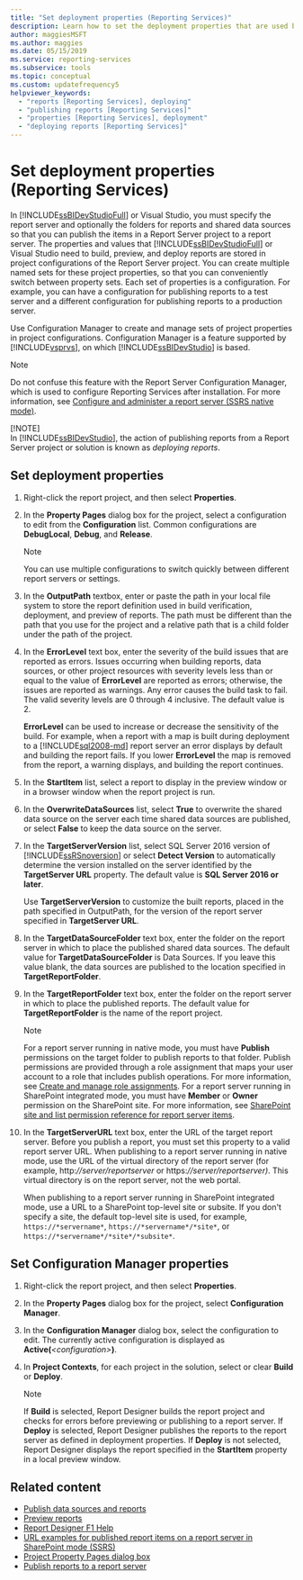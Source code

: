 ```yaml
---
title: "Set deployment properties (Reporting Services)"
description: Learn how to set the deployment properties that are used by SQL Server Data Tools (SSDT) or Visual Studio to build, preview, and deploy reports.
author: maggiesMSFT
ms.author: maggies
ms.date: 05/15/2019
ms.service: reporting-services
ms.subservice: tools
ms.topic: conceptual
ms.custom: updatefrequency5
helpviewer_keywords:
  - "reports [Reporting Services], deploying"
  - "publishing reports [Reporting Services]"
  - "properties [Reporting Services], deployment"
  - "deploying reports [Reporting Services]"
---
```


# Set deployment properties (Reporting Services)

  In [!INCLUDE[ssBIDevStudioFull](../../includes/ssbidevstudiofull-md.md)] or Visual Studio, you must specify the report server and optionally the folders for reports and shared data sources so that you can publish the items in a Report Server project to a report server. The properties and values that [!INCLUDE[ssBIDevStudioFull](../../includes/ssbidevstudiofull-md.md)] or Visual Studio need to build, preview, and deploy reports are stored in project configurations of the Report Server project. You can create multiple named sets for these project properties, so that you can conveniently switch between property sets. Each set of properties is a configuration. For example, you can have a configuration for publishing reports to a test server and a different configuration for publishing reports to a production server.  
  
 Use Configuration Manager to create and manage sets of project properties in project configurations. Configuration Manager is a feature supported by [!INCLUDE[vsprvs](../../includes/vsprvs-md.md)], on which [!INCLUDE[ssBIDevStudio](../../includes/ssbidevstudio-md.md)] is based.  
  
> [!NOTE]  
> Do not confuse this feature with the Report Server Configuration Manager, which is used to configure Reporting Services after installation. For more information, see [Configure and administer a report server &#40;SSRS native mode&#41;](../../reporting-services/report-server/configure-and-administer-a-report-server-ssrs-native-mode.md).  
>
> [!NOTE]  
> In [!INCLUDE[ssBIDevStudio](../../includes/ssbidevstudio-md.md)], the action of publishing reports from a Report Server project or solution is known as *deploying reports*.  
  
## Set deployment properties
  
1. Right-click the report project, and then select **Properties**.  
  
2. In the **Property Pages** dialog box for the project, select a configuration to edit from the **Configuration** list. Common configurations are **DebugLocal**, **Debug**, and **Release**.  
  
    > [!NOTE]  
    > You can use multiple configurations to switch quickly between different report servers or settings.  
  
3. In the **OutputPath**  textbox, enter or paste the path in your local file system to store the report definition used in build verification, deployment, and preview of reports. The path must be different than the path that you use for the project and a relative path that is a child folder under the path of the project.  
  
4. In the **ErrorLevel**  text box, enter the severity of the build issues that are reported as errors. Issues occurring when building reports, data sources, or other project resources with severity levels less than or equal to the value of **ErrorLevel**  are reported as errors; otherwise, the issues are reported as warnings. Any error causes the build task to fail. The valid severity levels are 0 through 4 inclusive. The default value is 2.  
  
     **ErrorLevel** can be used to increase or decrease the sensitivity of the build. For example, when a report with a map is built during deployment to a [!INCLUDE[sql2008-md](../../includes/sql2008-md.md)] report server an error displays by default and building the report fails. If you lower **ErrorLevel** the map is removed from the report, a warning displays, and building the report continues.  
  
5. In the **StartItem**  list, select a report to display in the preview window or in a browser window when the report project is run.  
  
6. In the **OverwriteDataSources** list, select **True** to overwrite the shared data source on the server each time shared data sources are published, or select **False** to keep the data source on the server.  
  
7. In the **TargetServerVersion** list, select SQL Server 2016 version of [!INCLUDE[ssRSnoversion](../../includes/ssrsnoversion-md.md)] or select **Detect Version** to automatically determine the version installed on the server identified by the **TargetServer URL** property. The default value is **SQL Server 2016 or later**.  
  
     Use **TargetServerVersion** to customize the built reports, placed in the path specified in OutputPath, for the version of the report server specified in **TargetServer URL**.  
  
8. In the **TargetDataSourceFolder** text box, enter the folder on the report server in which to place the published shared data sources. The default value for **TargetDataSourceFolder** is Data Sources. If you leave this value blank, the data sources are published to the location specified in **TargetReportFolder**.  
  
9. In the **TargetReportFolder** text box, enter the folder on the report server in which to place the published reports. The default value for **TargetReportFolder**  is the name of the report project.  
  
    > [!NOTE]  
    > For a report server running in native mode, you must have **Publish** permissions on the target folder to publish reports to that folder. Publish permissions are provided through a role assignment that maps your user account to a role that includes publish operations. For more information, see [Create and manage role assignments](../../reporting-services/security/create-and-manage-role-assignments.md). For a report server running in SharePoint integrated mode, you must have **Member** or **Owner** permission on the SharePoint site. For more information, see [SharePoint site and list permission reference for report server items](../../reporting-services/security/sharepoint-site-and-list-permission-reference-for-report-server-items.md).  
  
10. In the **TargetServerURL** text box, enter the URL of the target report server. Before you publish a report, you must set this property to a valid report server URL. When publishing to a report server running in native mode, use the URL of the virtual directory of the report server (for example, http:*//server/reportserver* or https:*//server/reportserver)*. This virtual directory is on the report server, not the web portal.  
  
     When publishing to a report server running in SharePoint integrated mode, use a URL to a SharePoint top-level site or subsite. If you don't specify a site, the default top-level site is used, for example, `https://*servername*`, `https://*servername*/*site*`, or `https://*servername*/*site*/*subsite*`.  
  
## Set Configuration Manager properties  
  
1. Right-click the report project, and then select **Properties**.  
  
2. In the **Property Pages** dialog box for the project, select **Configuration Manager**.  
  
3. In the **Configuration Manager** dialog box, select the configuration to edit. The currently active configuration is displayed as **Active(***\<configuration>***)**.  
  
4. In **Project Contexts**, for each project in the solution, select or clear **Build** or **Deploy**.  
  
    > [!NOTE]  
    > If **Build** is selected, Report Designer builds the report project and checks for errors before previewing or publishing to a report server. If **Deploy** is selected, Report Designer publishes the reports to the report server as defined in deployment properties. If **Deploy** is not selected, Report Designer displays the report specified in the **StartItem** property in a local preview window.  
  
## Related content 

- [Publish data sources and reports](../../reporting-services/reports/publishing-data-sources-and-reports.md)
- [Preview reports](../../reporting-services/reports/previewing-reports.md)
- [Report Designer F1 Help](../../reporting-services/tools/report-designer-f1-help.md)
- [URL examples for published report items on a report server in SharePoint mode &#40;SSRS&#41;](../../reporting-services/tools/url-examples-for-items-on-a-report-server-sharepoint-mode.md)
- [Project Property Pages dialog box](../../reporting-services/tools/project-property-pages-dialog-box.md)
- [Publish reports to a report server](../../reporting-services/reports/publishing-reports-to-a-report-server.md)
